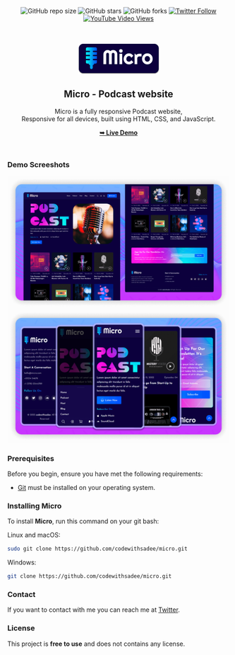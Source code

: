 <div align="center">
  
  ![GitHub repo size](https://img.shields.io/github/repo-size/codewithsadee/micro)
  ![GitHub stars](https://img.shields.io/github/stars/codewithsadee/micro?style=social)
  ![GitHub forks](https://img.shields.io/github/forks/codewithsadee/micro?style=social)
  [![Twitter Follow](https://img.shields.io/twitter/follow/codewithsadee?style=social)](https://twitter.com/intent/follow?screen_name=codewithsadee)
  [![YouTube Video Views](https://img.shields.io/youtube/views/_9oK9CKuaeI?style=social)](https://youtu.be/_9oK9CKuaeI)

  <br />
  <br />
  
  <img src="./readme-images/project-logo.png" />

  <h2 align="center">Micro - Podcast website</h2>

  Micro is a fully responsive Podcast website, <br />Responsive for all devices, built using HTML, CSS, and JavaScript.

  <a href="https://microsonicmusic.netlify.app/"><strong>➥ Live Demo</strong></a>

</div>

<br />

### Demo Screeshots

![Micro Desktop Demo](./readme-images/desktop.png "Desktop Demo")
![Micro Mobile Demo](./readme-images/mobile.png "Mobile Demo")

### Prerequisites

Before you begin, ensure you have met the following requirements:

* [Git](https://git-scm.com/downloads "Download Git") must be installed on your operating system.

### Installing Micro

To install **Micro**, run this command on your git bash:

Linux and macOS:

```bash
sudo git clone https://github.com/codewithsadee/micro.git
```

Windows:

```bash
git clone https://github.com/codewithsadee/micro.git
```

### Contact

If you want to contact with me you can reach me at [Twitter](https://wa.me/+2348087112167/).

### License

This project is **free to use** and does not contains any license.
